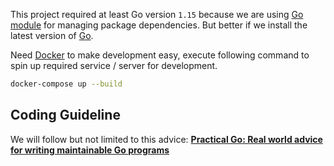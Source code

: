 This project required at least Go version `1.15` because we are using [Go module](https://blog.golang.org/using-go-modules) for managing package dependencies. But better if we install the latest version of [Go](https://golang.org).

Need [Docker](https://www.docker.com) to make development easy, execute following command to spin up required service / server for development.

```bash
docker-compose up --build
```

## Coding Guideline

We will follow but not limited to this advice: [**Practical Go: Real world advice for writing maintainable Go programs**](https://dave.cheney.net/practical-go/presentations/gophercon-singapore-2019.html)